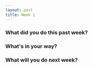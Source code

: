 ```yaml
---
layout: post
title: Week 1
---
```


### What did you do this past week?

### What's in your way?

### What will you do next week?

